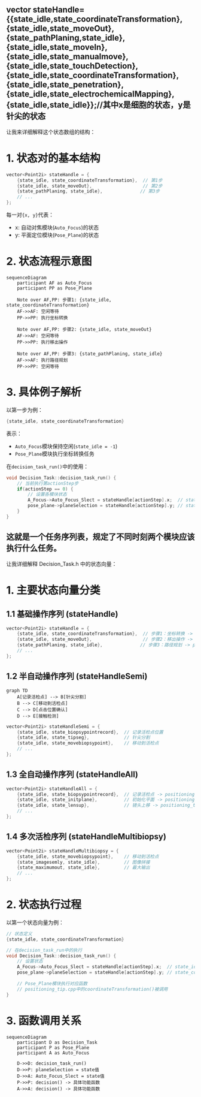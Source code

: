   vector<Point2i> stateHandle={{state_idle,state_coordinateTransformation},{state_idle,state_moveOut},
                                     {state_pathPlaning,state_idle},{state_idle,state_moveIn},
                                     {state_idle,state_manualmove},{state_idle,state_touchDetection},
                                     {state_idle,state_coordinateTransformation},
                                     {state_idle,state_penetration},{state_idle,state_electrochemicalMapping},{state_idle,state_idle}};//其中x是细胞的状态，y是针尖的状态
-----------------
让我来详细解释这个状态数组的结构：

# 1. 状态对的基本结构
```cpp
vector<Point2i> stateHandle = {
    {state_idle, state_coordinateTransformation},  // 第1步
    {state_idle, state_moveOut},                   // 第2步
    {state_pathPlaning, state_idle},              // 第3步
    // ...
};
```

每一对`{x, y}`代表：
- x: 自动对焦模块(`Auto_Focus`)的状态
- y: 平面定位模块(`Pose_Plane`)的状态

# 2. 状态流程示意图

```mermaid
sequenceDiagram
    participant AF as Auto_Focus
    participant PP as Pose_Plane
    
    Note over AF,PP: 步骤1: {state_idle, state_coordinateTransformation}
    AF->>AF: 空闲等待
    PP->>PP: 执行坐标转换
    
    Note over AF,PP: 步骤2: {state_idle, state_moveOut}
    AF->>AF: 空闲等待
    PP->>PP: 执行移出操作
    
    Note over AF,PP: 步骤3: {state_pathPlaning, state_idle}
    AF->>AF: 执行路径规划
    PP->>PP: 空闲等待
```

# 3. 具体例子解析

以第一步为例：
```cpp
{state_idle, state_coordinateTransformation}
```
表示：
- `Auto_Focus`模块保持空闲(`state_idle = -1`)
- `Pose_Plane`模块执行坐标转换任务

在`decision_task_run()`中的使用：
```cpp
void Decision_Task::decision_task_run() {
    // 当前执行第actionStep步
    if(actionStep == 0) {
        // 设置各模块状态
        A_Focus->Auto_Focus_Slect = stateHandle[actionStep].x;  // state_idle
        pose_plane->planeSelection = stateHandle[actionStep].y; // state_coordinateTransformation
    }
}
```

这就是一个任务序列表，规定了不同时刻两个模块应该执行什么任务。
--------------
让我详细解释 Decision_Task.h 中的状态向量：

# 1. 主要状态向量分类

## 1.1 基础操作序列 (stateHandle)
```cpp
vector<Point2i> stateHandle = {
    {state_idle, state_coordinateTransformation},  // 步骤1：坐标转换 -> positioning_tip.cpp::coordinateTransformation()
    {state_idle, state_moveOut},                   // 步骤2：移出操作 -> positioning_tip.cpp::moveOut()
    {state_pathPlaning, state_idle},              // 步骤3：路径规划 -> positioning_cell.cpp::pathPlaning()
    // ...
};
```

## 1.2 半自动操作序列 (stateHandleSemi)
```mermaid
graph TD
    A[记录活检点] --> B[针尖分割]
    B --> C[移动到活检点]
    C --> D[点击位置确认]
    D --> E[接触检测]
```

```cpp
vector<Point2i> stateHandleSemi = {
    {state_idle, state_biopsypointrecord},  // 记录活检点位置
    {state_idle, state_tipseg},             // 针尖分割
    {state_idle, state_movebiopsypoint},    // 移动到活检点
    // ...
};
```

## 1.3 全自动操作序列 (stateHandleAll)
```cpp
vector<Point2i> stateHandleAll = {
    {state_idle, state_biopsypointrecord},  // 记录活检点 -> positioning_tip.cpp::recordbiopsypoint()
    {state_idle, state_initplane},          // 初始化平面 -> positioning_tip.cpp::initplane()
    {state_idle, state_lensup},             // 镜头上移 -> positioning_tip.cpp::lensup()
    // ...
};
```

## 1.4 多次活检序列 (stateHandleMultibiopsy)
```cpp
vector<Point2i> stateHandleMultibiopsy = {
    {state_idle, state_movebiopsypoint},    // 移动到活检点
    {state_imagesemly, state_idle},         // 图像拼接
    {state_maximumout, state_idle},         // 最大输出
    // ...
};
```

# 2. 状态执行过程

以第一个状态向量为例：
```cpp
// 状态定义
{state_idle, state_coordinateTransformation}

// 在decision_task_run中的执行
void Decision_Task::decision_task_run() {
    // 设置状态
    A_Focus->Auto_Focus_Slect = stateHandle[actionStep].x;  // state_idle
    pose_plane->planeSelection = stateHandle[actionStep].y; // state_coordinateTransformation
    
    // Pose_Plane模块执行对应函数
    // positioning_tip.cpp中的coordinateTransformation()被调用
}
```

# 3. 函数调用关系
```mermaid
sequenceDiagram
    participant D as Decision_Task
    participant P as Pose_Plane
    participant A as Auto_Focus
    
    D->>D: decision_task_run()
    D->>P: planeSelection = state值
    D->>A: Auto_Focus_Slect = state值
    P->>P: decision() -> 具体功能函数
    A->>A: decision() -> 具体功能函数
```
